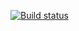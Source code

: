 [![Build status](https://ci.appveyor.com/api/projects/status/20d9p7h9uu90qdwa?svg=true)](https://ci.appveyor.com/project/3Gouct/newpostmanecho)
